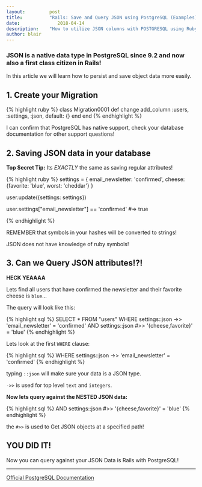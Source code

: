 ```yaml
---
layout:			post
title:			"Rails: Save and Query JSON using PostgreSQL (Examples)"
date:		 	   2018-04-14
description:	"How to utilize JSON columns with POSTGRESQL using Ruby on Rails and ActiveRecord"
author:	blair
---
```


### JSON is a native data type in PostgreSQL since 9.2 and now also a first class citizen in Rails!

In this article we will learn how to persist and save object data more easily.

## 1. Create your Migration

{% highlight ruby %}
class Migration0001
  def change
    add_column :users, :settings, :json, default: {}
  end
end
{% endhighlight  %}

I can confirm that PostgreSQL has native support, check your database documentation for other support questions!

## 2. Saving JSON data in your database

**Top Secret Tip:** Its *EXACTLY*  the same as saving regular attributes!

{% highlight ruby %}
settings = {
  email_newsletter: 'confirmed',
  cheese: {favorite: 'blue', worst: 'cheddar'}
}

user.update({settings: settings})

user.settings["email_newsletter"] == 'confirmed'
#=> true

{% endhighlight  %}

REMEMBER that symbols in your hashes will be converted to strings!

JSON does not have knowledge of  ruby symbols!



## 3. Can we Query JSON attributes!?!

**HECK YEAAAA**

Lets find all users that have confirmed the newsletter and their favorite cheese is `blue`...

The query will look like this:

{% highlight sql %}
SELECT * FROM "users"
WHERE settings::json ->> 'email_newsletter' = 'confirmed'
AND settings::json #>> '{cheese,favorite}' = 'blue'
{% endhighlight  %}

Lets look at the first `WHERE` clause:

{% highlight sql %}
WHERE settings::json ->> 'email_newsletter' = 'confirmed'
{% endhighlight  %}

typing `::json` will make sure your data is a JSON type.

`->>` is used for top level `text` and `integers`.

**Now lets query against the NESTED JSON data:**

{% highlight sql %}
AND settings::json #>> '{cheese,favorite}' = 'blue'
{% endhighlight  %}

the `#>>` is used to Get JSON objects at a specified path!

## YOU DID IT!

Now you can query against your JSON Data is Rails with PostgreSQL!

---

[Official PostgreSQL Documentation](https://www.postgresql.org/docs/9.3/static/functions-json.html#FUNCTIONS-JSON-OP-TABLE)
